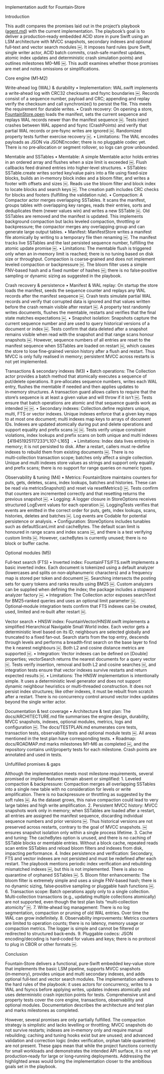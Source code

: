 Implementation audit for Fountain‑Store

Introduction

This audit compares the promises laid out in the project’s playbook ([agent.md](https://agent.md)) with the current implementation.  The playbook’s goal is to deliver a production‑ready embedded ACID store in pure Swift using an LSM architecture with MVCC snapshots, secondary indexes and optional full‑text and vector search modules ￼.  It imposes hard rules (pure Swift, single writer actor, ACID batch commits, crash‑safe manifest updates, atomic index updates and deterministic crash simulation points) and outlines milestones M0–M6 ￼.  This audit examines whether those promises are met and notes omissions or simplifications.

Core engine (M1‑M2)

Write‑ahead log (WAL) & durability
	•	Implementation: WAL.swift implements a write‑ahead log with CRC32 checksums and fsync boundaries ￼.  Records consist of a sequence number, payload and CRC; appending and replay verify the checksum and call synchronize() to persist the file.  This meets the requirement for durable writes.
	•	Crash recovery: On opening a store, [FountainStore.open](https://FountainStore.open) loads the manifest, sets the current sequence and replays WAL records newer than the manifest sequence ￼.  Tests inject crashes between WAL append and fsync (CrashPoints) and verify that partial WAL records or pre‑fsync writes are ignored ￼.  Randomized property tests further exercise recovery ￼.
	•	Limitations: The WAL encodes payloads as JSON via JSONEncoder; there is no pluggable codec yet.  There is no pre‑allocation or segment rollover, so logs can grow unbounded.

Memtable and SSTables
	•	Memtable: A simple Memtable actor holds entries in an ordered array and flushes when a size limit is exceeded ￼.  Flush callbacks feed drained entries into higher‑level structures.
	•	SSTables: SSTable.create writes sorted key/value pairs into a file using fixed‑size blocks, builds an in‑memory block index and a bloom filter, and writes a footer with offsets and sizes ￼.  Reads use the bloom filter and block index to locate blocks and search keys ￼.  The creation path includes CRC checks for blocks and footers (fulfilling the validation rule).
	•	Compaction: A Compactor actor merges overlapping SSTables.  It scans the manifest, groups tables with overlapping key ranges, reads their entries, sorts and deduplicates them (newer values win) and writes a new SSTable ￼.  Old SSTables are removed and the manifest is updated.  This implements background compaction but lacks leveled compaction, throttling or backpressure; the compactor merges any overlapping group and can generate large output tables.
	•	Manifest: ManifestStore writes a manifest file atomically by writing to a temporary file then renaming ￼.  The manifest tracks live SSTables and the last persisted sequence number, fulfilling the atomic update promise ￼.
	•	Limitations:  The memtable flush is triggered only when an in‑memory limit is reached; there is no tuning based on disk size or throughput.  Compaction is coarse‑grained and does not implement leveled compaction or backpressure ￼.  The bloom filter uses a simple FNV‑based hash and a fixed number of hashes ￼; there is no false‑positive sampling or dynamic sizing as suggested in the playbook.

Crash recovery & persistence
	•	Manifest & WAL replay: On startup the store loads the manifest, seeds the sequence counter and replays any WAL records after the manifest sequence ￼.  Crash tests simulate partial WAL records and verify that corrupted data is ignored and that values written before the crash remain visible after restart ￼.  A property test randomly writes documents, flushes the memtable, restarts and verifies that the final state matches expectations ￼.
	•	Snapshot isolation: Snapshots capture the current sequence number and are used to query historical versions of a document or index ￼.  Tests confirm that data deleted after a snapshot remains visible when read with the snapshot and that range scans honour snapshots ￼.  However, sequence numbers of all entries are reset to the manifest sequence when SSTables are loaded on restart ￼, which causes the store to lose fine‑grained version history after a flush and restart.  Thus MVCC is only fully realised in memory; persistent MVCC across restarts is not yet implemented.

Transactions & secondary indexes (M3)
	•	Batch operations: The Collection actor provides a batch method that atomically executes a sequence of put/delete operations.  It pre‑allocates sequence numbers, writes each WAL entry, flushes the memtable if needed and then applies updates to in‑memory structures.  A transaction guard allows callers to require that the store’s sequence is at least a given value and will throw if it isn’t ￼.  Tests ensure that batch operations are atomic and that sequence guards work as intended ￼ ￼.
	•	Secondary indexes: Collection.define registers unique, multi, FTS or vector indexes.  Unique indexes enforce that a given key maps to at most one document; multi indexes map keys to arrays of document IDs.  Indexes are updated atomically during put and delete operations and support equality and prefix scans ￼ ￼.  Tests verify unique constraint violations, index lookups and prefix scans on both unique and multi indexes【419451925117233†L107-L165】.
	•	Limitations: Index data lives entirely in memory; it is not persisted to disk.  After a restart, callers must re‑define indexes to rebuild them from existing documents ￼.  There is no multi‑collection transaction scope; batches only affect a single collection.  Unique and multi indexes store values as strings and support only equality and prefix scans; there is no support for range queries on numeric types.

Observability & tuning (M4)
	•	Metrics: FountainStore maintains counters for puts, gets, deletes, scans, index lookups, batches and histories.  These can be read via metricsSnapshot() and reset via resetMetrics() ￼.  Tests confirm that counters are incremented correctly and that resetting returns the previous snapshot ￼.
	•	Logging: A logger closure in StoreOptions receives structured LogEvent values for each operation ￼.  LoggingTests verifies that events are emitted in the correct order for puts, gets, index lookups, scans, histories, deletes and batches ￼.  Log events are Codable for potential persistence or analysis.
	•	Configuration: StoreOptions includes tunables such as defaultScanLimit and cacheBytes.  The default scan limit is honoured in range scans and index scans ￼, and there is a test verifying custom limits ￼.  However, cacheBytes is currently unused; there is no block or buffer cache.

Optional modules (M5)

Full‑text search (FTS)
	•	Inverted index: FountainFTS/FTS.swift implements a basic inverted index.  Each document is tokenized using a default analyzer (lowercases and splits on non‑alphanumeric characters) and a frequency map is stored per token and document ￼.  Searching intersects the posting sets for query tokens and ranks results using BM25 ￼.  Custom analyzers can be supplied when defining the index; the package includes a stopword analyzer factory ￼.
	•	Integration: The Collection actor exposes searchText for BM25‑ranked queries and uses an optional limit parameter ￼.  Optional‑module integration tests confirm that FTS indexes can be created, used, limited and re‑built after restart ￼.

Vector search
	•	HNSW index: FountainVector/HNSW.swift implements a simplified Hierarchical Navigable Small World index.  Each vector gets a deterministic level based on its ID; neighbours are selected globally and truncated to a fixed fan‑out.  Search starts from the top entry, descends through levels and performs a breadth‑first search on the base layer to find the k nearest neighbours ￼.  Both L2 and cosine distance metrics are supported ￼.
	•	Integration: Vector indexes can be defined on [Double] properties; vectorSearch returns the nearest documents for a query vector ￼.  Tests verify insertion, removal and both L2 and cosine searches ￼, and integration tests ensure that vector indexes survive restarts and return expected results ￼.
	•	Limitations: The HNSW implementation is intentionally simple.  It uses a deterministic level generator and does not support dynamic neighbour heuristics or multi‑threaded construction.  It does not persist index structures; like other indexes, it must be rebuilt from scratch after a restart.  There is no concurrency control around vector index updates beyond the single writer actor.

Documentation & test coverage
	•	Architecture & test plan: The docs/ARCHITECTURE.md file summarises the engine design, durability, MVCC snapshots, indexes, optional modules, metrics, logs and configuration ￼.  The docs/TESTPLAN.md enumerates core tests, transaction tests, observability tests and optional module tests ￼.  All areas mentioned in the test plan have corresponding tests.
	•	Roadmap: docs/ROADMAP.md marks milestones M1–M6 as completed ￼, and the repository contains unit/property tests for each milestone.  Crash points are annotated and used in tests.

Unfulfilled promises & gaps

Although the implementation meets most milestone requirements, several promised or implied features remain absent or simplified:
	1.	Leveled compaction & backpressure: Compaction merges all overlapping SSTables into a single new table with no consideration for levels or write amplification.  There is no backpressure or throttling as suggested by the soft rules ￼.  As the dataset grows, this naive compaction could lead to very large tables and high write amplification.
	2.	Persistent MVCC history: MVCC snapshots work only in memory; when SSTables are loaded after a restart, all entries are assigned the manifest sequence, discarding individual sequence numbers and prior versions ￼.  Thus historical versions are not preserved across restarts, contrary to the goal of MVCC snapshots. ￼ ensures snapshot isolation only within a single process lifetime.
	3.	Cache and tuning: The cacheBytes option is unused, and there is no caching of SSTable blocks or memtable entries.  Without a block cache, repeated reads scan entire SSTables and reload bloom filters and indexes from disk, impacting performance.
	4.	Index persistence and verification: Secondary, FTS and vector indexes are not persisted and must be redefined after each restart.  The playbook mentions periodic index verification and rebuilding mismatched indexes ￼, but this is not implemented.  There is also no quarantine of orphaned SSTables ￼.
	5.	Bloom filter enhancements: The bloom filter is extremely simple and uses a single FNV‑based hash; there is no dynamic sizing, false‑positive sampling or pluggable hash functions ￼.
	6.	Transaction scope: Batch operations apply only to a single collection.  Multi‑collection transactions (e.g., updating multiple collections atomically) are not supported, even though the test plan lists “multi‑collection atomicity” ￼.
	7.	Write‑ahead log management: There is no log segmentation, compaction or pruning of old WAL entries.  Over time the WAL can grow indefinitely.
	8.	Observability improvements: Metrics counters are limited to operation counts; there is no latency, memory usage or compaction metrics.  The logger is simple and cannot be filtered or redirected to structured back‑ends.
	9.	Pluggable codecs: JSON encoding/decoding is hard‑coded for values and keys; there is no protocol to plug in CBOR or other formats ￼.

Conclusion

Fountain‑Store delivers a functional, pure‑Swift embedded key‑value store that implements the basic LSM pipeline, supports MVCC snapshots (in‑memory), provides unique and multi secondary indexes, and adds optional full‑text and vector search modules.  The implementation adheres to the hard rules of the playbook: it uses actors for concurrency, writes to a WAL and fsyncs before applying writes, updates indexes atomically and uses deterministic crash injection points for tests.  Comprehensive unit and property tests cover the core engine, transactions, observability and optional modules.  Documentation describes the architecture and test plan and marks milestones as completed.

However, several promises are only partially fulfilled.  The compaction strategy is simplistic and lacks levelling or throttling; MVCC snapshots do not survive restarts; indexes are in‑memory only and require manual rebuilding; caching and tuning hooks exist but are unused; and advanced validation and correction logic (index verification, orphan table quarantine) are not present.  These gaps mean that while the project functions correctly for small workloads and demonstrates the intended API surface, it is not yet production‑ready for large or long‑running deployments.  Addressing the highlighted areas would bring the implementation closer to the ambitious goals set in the playbook.